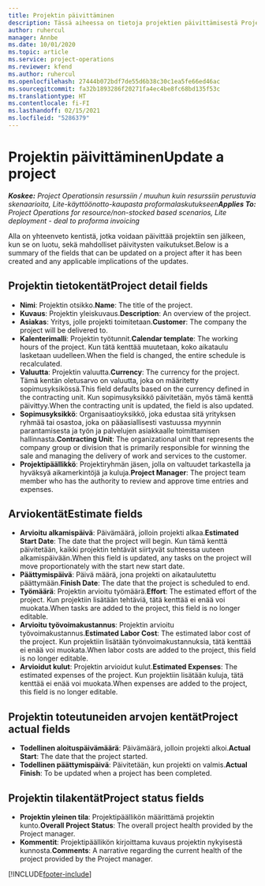 ```yaml
---
title: Projektin päivittäminen
description: Tässä aiheessa on tietoja projektien päivittämisestä Project Operationsissa.
author: ruhercul
manager: Annbe
ms.date: 10/01/2020
ms.topic: article
ms.service: project-operations
ms.reviewer: kfend
ms.author: ruhercul
ms.openlocfilehash: 27444b072bdf7de55d6b38c30c1ea5fe66ed46ac
ms.sourcegitcommit: fa32b1893286f20271fa4ec4be8fc68bd135f53c
ms.translationtype: HT
ms.contentlocale: fi-FI
ms.lasthandoff: 02/15/2021
ms.locfileid: "5286379"
---
```

# <a name="update-a-project"></a><span data-ttu-id="af0ae-103">Projektin päivittäminen</span><span class="sxs-lookup"><span data-stu-id="af0ae-103">Update a project</span></span>

<span data-ttu-id="af0ae-104">_**Koskee:** Project Operationsin resurssiin / muuhun kuin resurssiin perustuvia skenaarioita, Lite-käyttöönotto-kaupasta proformalaskutukseen_</span><span class="sxs-lookup"><span data-stu-id="af0ae-104">_**Applies To:** Project Operations for resource/non-stocked based scenarios, Lite deployment - deal to proforma invoicing_</span></span>

<span data-ttu-id="af0ae-105">Alla on yhteenveto kentistä, jotka voidaan päivittää projektiin sen jälkeen, kun se on luotu, sekä mahdolliset päivitysten vaikutukset.</span><span class="sxs-lookup"><span data-stu-id="af0ae-105">Below is a summary of the fields that can be updated on a project after it has been created and any applicable implications of the updates.</span></span>

## <a name="project-detail-fields"></a><span data-ttu-id="af0ae-106">Projektin tietokentät</span><span class="sxs-lookup"><span data-stu-id="af0ae-106">Project detail fields</span></span>

- <span data-ttu-id="af0ae-107">**Nimi**: Projektin otsikko.</span><span class="sxs-lookup"><span data-stu-id="af0ae-107">**Name**: The title of the project.</span></span>
- <span data-ttu-id="af0ae-108">**Kuvaus**: Projektin yleiskuvaus.</span><span class="sxs-lookup"><span data-stu-id="af0ae-108">**Description**: An overview of the project.</span></span>
- <span data-ttu-id="af0ae-109">**Asiakas**: Yritys, jolle projekti toimitetaan.</span><span class="sxs-lookup"><span data-stu-id="af0ae-109">**Customer**: The company the project will be delivered to.</span></span>
- <span data-ttu-id="af0ae-110">**Kalenterimalli**: Projektin työtunnit.</span><span class="sxs-lookup"><span data-stu-id="af0ae-110">**Calendar template**: The working hours of the project.</span></span> <span data-ttu-id="af0ae-111">Kun tätä kenttää muutetaan, koko aikataulu lasketaan uudelleen.</span><span class="sxs-lookup"><span data-stu-id="af0ae-111">When the field is changed, the entire schedule is recalculated.</span></span>
- <span data-ttu-id="af0ae-112">**Valuutta**: Projektin valuutta.</span><span class="sxs-lookup"><span data-stu-id="af0ae-112">**Currency**: The currency for the project.</span></span> <span data-ttu-id="af0ae-113">Tämä kentän oletusarvo on valuutta, joka on määritetty sopimusyksikössä.</span><span class="sxs-lookup"><span data-stu-id="af0ae-113">This field defaults based on the currency defined in the contracting unit.</span></span> <span data-ttu-id="af0ae-114">Kun sopimusyksikkö päivitetään, myös tämä kenttä päivittyy.</span><span class="sxs-lookup"><span data-stu-id="af0ae-114">When the contracting unit is updated, the field is also updated.</span></span>
- <span data-ttu-id="af0ae-115">**Sopimusyksikkö**: Organisaatioyksikkö, joka edustaa sitä yrityksen ryhmää tai osastoa, joka on pääasiallisesti vastuussa myynnin parantamisesta ja työn ja palvelujen asiakkaalle toimittamisen hallinnasta.</span><span class="sxs-lookup"><span data-stu-id="af0ae-115">**Contracting Unit**: The organizational unit that represents the company group or division that is primarily responsible for winning the sale and managing the delivery of work and services to the customer.</span></span> 
- <span data-ttu-id="af0ae-116">**Projektipäällikkö**: Projektiryhmän jäsen, jolla on valtuudet tarkastella ja hyväksyä aikamerkintöjä ja kuluja.</span><span class="sxs-lookup"><span data-stu-id="af0ae-116">**Project Manager**: The project team member who has the authority to review and approve time entries and expenses.</span></span>

## <a name="estimate-fields"></a><span data-ttu-id="af0ae-117">Arviokentät</span><span class="sxs-lookup"><span data-stu-id="af0ae-117">Estimate fields</span></span>

- <span data-ttu-id="af0ae-118">**Arvioitu alkamispäivä**: Päivämäärä, jolloin projekti alkaa.</span><span class="sxs-lookup"><span data-stu-id="af0ae-118">**Estimated Start Date**: The date that the project will begin.</span></span> <span data-ttu-id="af0ae-119">Kun tämä kenttä päivitetään, kaikki projektin tehtävät siirtyvät suhteessa uuteen alkamispäivään.</span><span class="sxs-lookup"><span data-stu-id="af0ae-119">When this field is updated, any tasks on the project will move proportionately with the start new start date.</span></span>
- <span data-ttu-id="af0ae-120">**Päättymispäivä**: Päivä määrä, jona projekti on aikataulutettu päättymään.</span><span class="sxs-lookup"><span data-stu-id="af0ae-120">**Finish Date**: The date that the project is scheduled to end.</span></span>
- <span data-ttu-id="af0ae-121">**Työmäärä**: Projektin arvioitu työmäärä.</span><span class="sxs-lookup"><span data-stu-id="af0ae-121">**Effort**: The estimated effort of the project.</span></span> <span data-ttu-id="af0ae-122">Kun projektiin lisätään tehtäviä, tätä kenttää ei enää voi muokata.</span><span class="sxs-lookup"><span data-stu-id="af0ae-122">When tasks are added to the project, this field is no longer editable.</span></span>
- <span data-ttu-id="af0ae-123">**Arvioitu työvoimakustannus**: Projektin arvioitu työvoimakustannus.</span><span class="sxs-lookup"><span data-stu-id="af0ae-123">**Estimated Labor Cost**: The estimated labor cost of the project.</span></span> <span data-ttu-id="af0ae-124">Kun projektiin lisätään työnvoimakustannuksia, tätä kenttää ei enää voi muokata.</span><span class="sxs-lookup"><span data-stu-id="af0ae-124">When labor costs are added to the project, this field is no longer editable.</span></span>
- <span data-ttu-id="af0ae-125">**Arvioidut kulut**: Projektin arvioidut kulut.</span><span class="sxs-lookup"><span data-stu-id="af0ae-125">**Estimated Expenses**: The estimated expenses of the project.</span></span> <span data-ttu-id="af0ae-126">Kun projektiin lisätään kuluja, tätä kenttää ei enää voi muokata.</span><span class="sxs-lookup"><span data-stu-id="af0ae-126">When expenses are added to the project, this field is no longer editable.</span></span>

## <a name="project-actual-fields"></a><span data-ttu-id="af0ae-127">Projektin toteutuneiden arvojen kentät</span><span class="sxs-lookup"><span data-stu-id="af0ae-127">Project actual fields</span></span>
- <span data-ttu-id="af0ae-128">**Todellinen aloituspäivämäärä**: Päivämäärä, jolloin projekti alkoi.</span><span class="sxs-lookup"><span data-stu-id="af0ae-128">**Actual Start**: The date that the project started.</span></span>
- <span data-ttu-id="af0ae-129">**Todellinen päättymispäivä**: Päivitetään, kun projekti on valmis.</span><span class="sxs-lookup"><span data-stu-id="af0ae-129">**Actual Finish**: To be updated when a project has been completed.</span></span>

## <a name="project-status-fields"></a><span data-ttu-id="af0ae-130">Projektin tilakentät</span><span class="sxs-lookup"><span data-stu-id="af0ae-130">Project status fields</span></span>

- <span data-ttu-id="af0ae-131">**Projektin yleinen tila**: Projektipäällikön määrittämä projektin kunto.</span><span class="sxs-lookup"><span data-stu-id="af0ae-131">**Overall Project Status**: The overall project health provided by the Project manager.</span></span>
- <span data-ttu-id="af0ae-132">**Kommentit**: Projektipäällikön kirjoittama kuvaus projektin nykyisestä kunnosta.</span><span class="sxs-lookup"><span data-stu-id="af0ae-132">**Comments**: A narrative regarding the current health of the project provided by the Project manager.</span></span>



[!INCLUDE[footer-include](../includes/footer-banner.md)]